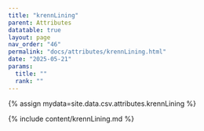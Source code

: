 ```yaml
---
title: "krennLining"
parent: Attributes
datatable: true
layout: page
nav_order: "46"
permalink: "docs/attributes/krennLining.html"
date: "2025-05-21"
params:
  title: ""
  rank: ""
---
```

{% assign mydata=site.data.csv.attributes.krennLining %} 

{% include content/krennLining.md %}
